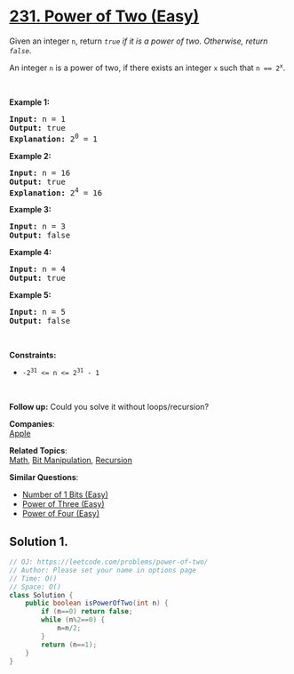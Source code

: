 # [231. Power of Two (Easy)](https://leetcode.com/problems/power-of-two/)

<p>Given an integer <code>n</code>, return <em><code>true</code> if it is a power of two. Otherwise, return <code>false</code></em>.</p>

<p>An integer <code>n</code> is a power of two, if there exists an integer <code>x</code> such that <code>n == 2<sup>x</sup></code>.</p>

<p>&nbsp;</p>
<p><strong>Example 1:</strong></p>

<pre><strong>Input:</strong> n = 1
<strong>Output:</strong> true
<strong>Explanation: </strong>2<sup>0</sup> = 1
</pre>

<p><strong>Example 2:</strong></p>

<pre><strong>Input:</strong> n = 16
<strong>Output:</strong> true
<strong>Explanation: </strong>2<sup>4</sup> = 16
</pre>

<p><strong>Example 3:</strong></p>

<pre><strong>Input:</strong> n = 3
<strong>Output:</strong> false
</pre>

<p><strong>Example 4:</strong></p>

<pre><strong>Input:</strong> n = 4
<strong>Output:</strong> true
</pre>

<p><strong>Example 5:</strong></p>

<pre><strong>Input:</strong> n = 5
<strong>Output:</strong> false
</pre>

<p>&nbsp;</p>
<p><strong>Constraints:</strong></p>

<ul>
	<li><code>-2<sup>31</sup> &lt;= n &lt;= 2<sup>31</sup> - 1</code></li>
</ul>

<p>&nbsp;</p>
<strong>Follow up:</strong> Could you solve it without loops/recursion?

**Companies**:  
[Apple](https://leetcode.com/company/apple)

**Related Topics**:  
[Math](https://leetcode.com/tag/math/), [Bit Manipulation](https://leetcode.com/tag/bit-manipulation/), [Recursion](https://leetcode.com/tag/recursion/)

**Similar Questions**:

- [Number of 1 Bits (Easy)](https://leetcode.com/problems/number-of-1-bits/)
- [Power of Three (Easy)](https://leetcode.com/problems/power-of-three/)
- [Power of Four (Easy)](https://leetcode.com/problems/power-of-four/)

## Solution 1.

```java
// OJ: https://leetcode.com/problems/power-of-two/
// Author: Please set your name in options page
// Time: O()
// Space: O()
class Solution {
    public boolean isPowerOfTwo(int n) {
        if (n==0) return false;
        while (n%2==0) {
            n=n/2;
        }
        return (n==1);
    }
}

```
